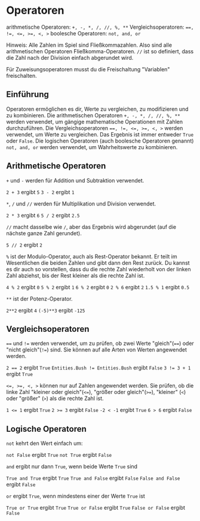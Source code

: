 # Operatoren
arithmetische Operatoren: `+, -, *, /, //, %, **`
Vergleichsoperatoren: `==, !=, <=, >=, <, >`
boolesche Operatoren: `not, and, or`

Hinweis: Alle Zahlen im Spiel sind Fließkommazahlen. Also sind alle arithmetischen Operatoren Fließkomma-Operatoren.
`//` ist so definiert, dass die Zahl nach der Division einfach abgerundet wird.

Für Zuweisungsoperatoren musst du die Freischaltung "Variablen" freischalten.

## Einführung
Operatoren ermöglichen es dir, Werte zu vergleichen, zu modifizieren und zu kombinieren.
Die arithmetischen Operatoren `+, -, *, /, //, %, **` werden verwendet, um gängige mathematische Operationen mit Zahlen durchzuführen.
Die Vergleichsoperatoren `==, !=, <=, >=, <, >` werden verwendet, um Werte zu vergleichen. Das Ergebnis ist immer entweder `True` oder `False`.
Die logischen Operatoren (auch boolesche Operatoren genannt) `not, and, or` werden verwendet, um Wahrheitswerte zu kombinieren.

## Arithmetische Operatoren
`+` und `-` werden für Addition und Subtraktion verwendet.

`2 + 3` ergibt `5`
`3 - 2` ergibt `1`

`*`, `/` und `//` werden für Multiplikation und Division verwendet.

`2 * 3` ergibt `6`
`5 / 2` ergibt `2.5`

`//` macht dasselbe wie `/`, aber das Ergebnis wird abgerundet (auf die nächste ganze Zahl gerundet).

`5 // 2` ergibt `2`

`%` ist der Modulo-Operator, auch als Rest-Operator bekannt. Er teilt im Wesentlichen die beiden Zahlen und gibt dann den Rest zurück. Du kannst es dir auch so vorstellen, dass du die rechte Zahl wiederholt von der linken Zahl abziehst, bis der Rest kleiner als die rechte Zahl ist.

`4 % 2` ergibt `0`
`5 % 2` ergibt `1`
`6 % 2` ergibt `0`
`2 % 6` ergibt `2`
`1.5 % 1` ergibt `0.5`

`**` ist der Potenz-Operator.

`2**2` ergibt `4`
`(-5)**3` ergibt `-125`

## Vergleichsoperatoren
`==` und `!=` werden verwendet, um zu prüfen, ob zwei Werte "gleich"(`==`) oder "nicht gleich"(`!=`) sind. Sie können auf alle Arten von Werten angewendet werden.

`2 == 2` ergibt `True`
`Entities.Bush != Entities.Bush` ergibt `False`
`3 != 3 + 1` ergibt `True`

`<=, >=, <, >` können nur auf Zahlen angewendet werden. Sie prüfen, ob die linke Zahl "kleiner oder gleich"(`<=`), "größer oder gleich"(`>=`), "kleiner" (`<`) oder "größer" (`>`) als die rechte Zahl ist.

`1 <= 1` ergibt `True`
`2 >= 3` ergibt `False`
`-2 < -1` ergibt `True`
`6 > 6` ergibt `False`

## Logische Operatoren
`not` kehrt den Wert einfach um:

`not False` ergibt `True`
`not True` ergibt `False`

`and` ergibt nur dann `True`, wenn beide Werte `True` sind

`True and True` ergibt `True`
`True and False` ergibt `False`
`False and False` ergibt `False`

`or` ergibt `True`, wenn mindestens einer der Werte `True` ist

`True or True` ergibt `True`
`True or False` ergibt `True`
`False or False` ergibt `False`